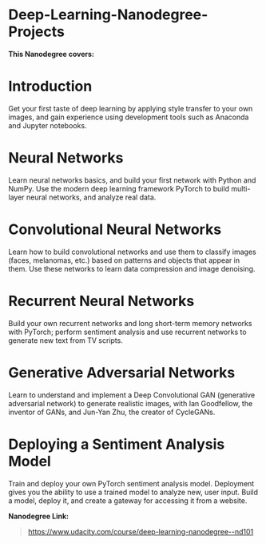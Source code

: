 # Deep-Learning-Nanodegree-Projects

**This Nanodegree covers:**

# Introduction 
Get your first taste of deep learning by applying style transfer to your own images, and gain experience using development tools such as Anaconda and Jupyter notebooks.

# Neural Networks
Learn neural networks basics, and build your first network with Python and NumPy. Use the modern deep learning framework PyTorch to build multi-layer neural networks, and analyze real data.

# Convolutional Neural Networks
Learn how to build convolutional networks and use them to classify images (faces, melanomas, etc.) based on patterns and objects that appear in them. Use these networks to learn data compression and image denoising.

# Recurrent Neural Networks
Build your own recurrent networks and long short-term memory networks with PyTorch; perform sentiment analysis and use recurrent networks to generate new text from TV scripts.

# Generative Adversarial Networks
Learn to understand and implement a Deep Convolutional GAN (generative adversarial network) to generate realistic images, with Ian Goodfellow, the inventor of GANs, and Jun-Yan Zhu, the creator of CycleGANs.

# Deploying a Sentiment Analysis Model
Train and deploy your own PyTorch sentiment analysis model. Deployment gives you the ability to use a trained model to analyze new, user input. Build a model, deploy it, and create a gateway for accessing it from a website.


 **Nanodegree Link:**
> https://www.udacity.com/course/deep-learning-nanodegree--nd101
